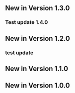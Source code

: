 ## New in Version 1.3.0 

### Test update 1.4.0

## New in Version 1.2.0 

### test update

## New in Version 1.1.0 

## New in Version 1.0.0 

